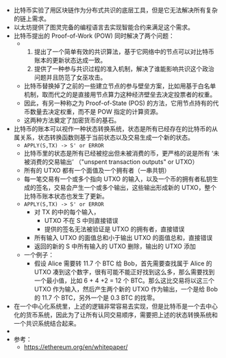 - 比特币实验了用区块链作为分布式共识的底层工具，但是它无法解决所有复杂的链上需求。
- 以太坊提供了图灵完备的编程语言去实现智能合约来满足这个需求。
- 比特币提出的 Proof-of-Work (POW) 同时解决了两个问题：
	- 1. 提出了一个简单有效的共识算法，基于它网络中的节点可以对比特币账本的更新状态达成一致。
	  2. 提供了一种参与共识过程的准入机制，解决了谁能影响共识这个政治问题并且防范了女巫攻击。
	- 比特币替换掉了之前的一些建立节点的参与壁垒方案，比如用基于白名单机制，取而代之的是直接用节点算力这种经济壁垒去决定投票者的权重。
	- 因此，有另一种称之为 Proof-of-State (POS) 的方法，它用节点持有的代币数量去决定权重，而不是 POW 指定的计算资源。
	- 这两种方法奠定了加密货币的基石。
- 比特币的账本可以视作一种状态转换系统，状态是所有已经存在的比特币的从属关系，状态转换函数则基于当前状态以及交易生成一个新的状态。
	- `APPLY(S,TX) -> S' or ERROR`
	- 比特币里的状态是所有已经被挖出但未被消费的币，更严格的说是所有 ‘未被消费的交易输出’ （"unspent transaction outputs" or UTXO）
	- 所有的 UTXO 都有一个面值及一个拥有者（一串共钥）
	- 每一笔交易有一个或多个指向 UTXO 的输入，以及一个币的拥有者私钥生成的签名，交易会产生一个或多个输出，这些输出形成新的 UTXO，整个比特币账本状态也发生了更新。
	- `APPLY(S,TX) -> S' or ERROR`
		- 对 TX 的中的每个输入，
			- UTXO 不在 S 中则直接错误
			- 提供的签名无法被验证是 UTXO 的拥有者，直接错误
		- 所有输入 UTXO 的面值总和小于输出 UTXO 的面值总和，直接错误
		- 返回的新的 S 中所有输入的 UTXO 删除，输出的 UTXO 添加
	- 一个例子：
		- 假设 Alice 需要转 11.7 个 BTC 给 Bob，首先需要查找属于 Alice 的 UTXO 凑到这个数字，很有可能不能正好找到这么多，那么需要找到一个最小值，比如 6 + 4 +2 = 12 个 BTC。那么这比交易将以这三个 UTXO 作为输入，然后产生两个新的 UTXO 作为输出，一个是给 Bob 的 11.7 个 BTC，另外一个是 0.3 BTC 的找零。
- 在一个中心化系统里，上述的逻辑非常容易去实现，但是比特币是一个去中心化的货币系统，因此为了让所有认同交易顺序，需要把上述的状态转换系统和一个共识系统结合起来。
-
- 参考：
	- https://ethereum.org/en/whitepaper/